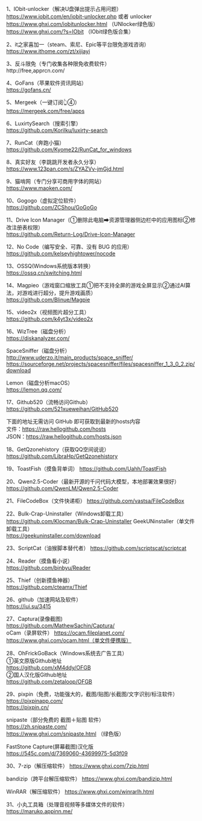 1、lObit-unlocker（解决U盘弹出提示占用问题）https://www.iobit.com/en/iobit-unlocker.php 或者
unlocker                                       
https://www.ghxi.com/iobitunlocker.html （UNlocker绿色版）                                              
https://www.ghxi.com/?s=IObit （IObit绿色版合集）

2、it之家喜加一（steam、索尼、Epic等平台限免游戏咨询）             
https://www.ithome.com/zt/xijiayi                       
                                                      
3、反斗限免（专门收集各种限免收费软件）                     
http://free,apprcn.com/

4、GoFans（苹果软件资讯网站）                                        
https://gofans.cn/

5、Mergeek（一键订阅👆④）                             
https://mergeek.com/free/apps

6、LuxirtySearch（搜索引擎）                           
https://github.com/Korilku/luxirty-search
                                                    
7、RunCat（奔跑小猫）                                            
https://github.com/Kyome22/RunCat_for_windows
                                                        
8、真实好友（李跳跳开发者永久分享）                       
https://www.123pan.com/s/ZYAZVv-jmGjd.html

9、猫啃网（专门分享可商用字体的网站）                      
https://www.maoken.com/

10、Gogogo（虚拟定位软件）                             
https://github.com/ZCShou/GoGoGo

11、Drive Icon Manager（①删除此电脑➡资源管理器侧边栏中的应用图标②修改注册表权限）                             
https://github.com/Return-Log/Drive-Icon-Manager

12、No Code（编写安全、可靠、没有 BUG 的应用）             
https://github.com/kelseyhightower/nocode

13、OSSQ(Windows系统版本转换）                          
https://ossq.cn/switching.html
                                                       
14、Magpieo（游戏窗口缩放工具①把不支持全屏的游戏全屏显示②通过AI算法，对游戏进行超分，提升游戏画质）                    
https://github.com/Blinue/Magpie
                                                    
15、video2x（视频图片超分工具）                             
https://github.com/k4yt3x/video2x

16、WizTree（磁盘分析）                                                
https://diskanalyzer.com/

SpaceSniffer（磁盘分析）                                          http://www.uderzo.it/main_products/space_sniffer/
https://sourceforge.net/projects/spacesniffer/files/spacesniffer_1_3_0_2.zip/download

Lemon（磁盘分析macOS）                                                  
https://lemon.qq.com/

17、Github520（流畅访问Github）                                                                       https://github.com/521xueweihan/GitHub520

下面的地址无需访问 GitHub 即可获取到最新的hosts内容           
文件：https://raw.hellogithub.com/hosts                                     
JSON：https://raw.hellogithub.com/hosts.json            

18、GetQzonehistory（获取QQ空间说说）                                https://github.com/LibraHp/GetQzonehistory

19、ToastFish（摸鱼背单词）                                         https://github.com/Uahh/ToastFish

20、Qwen2.5-Coder（最新开源的千问代码大模型，本地部署效果很好）                                                                
https://github.com/QwenLM/Qwen2.5-Coder

21、FileCodeBox（文件快递柜）                                     https://github.com/vastsa/FileCodeBox

22、Bulk-Crap-Uninstaller（Windows卸载工具）                  https://github.com/Klocman/Bulk-Crap-Uninstaller
GeekUNinstaller（单文件卸载工具）                         
https://geekuninstaller.com/download

23、ScriptCat（油猴脚本替代者）                                 https://github.com/scriptscat/scriptcat

24、Reader（摸鱼看小说）                                             
https://github.com/binbyu/Reader

25、Thief（创新摸鱼神器）                                          
https://github.com/cteamx/Thief

26、github（加速网站及软件）                                                                   
https://iui.su/3415

27、Captura(录像截图)                                     
https://github.com/MathewSachin/Captura/                        
oCam（录屏软件）
https://ocam.fileplanet.com/
https://www.ghxi.com/ocam.html（单文件便携版）

28、OhFrickGoBack（Windows系统去广告工具）                                 
①英文原版Github地址                                                                 
https://github.com/xM4ddy/OFGB                                            
②国人汉化版Github地址                                           
https://github.com/zetaloop/OFGB                    

29、pixpin（免费，功能强大的，截图/贴图/长截图/文字识别/标注软件）                                         
https://pixpinapp.com/                              
https://pixpin.cn/

snipaste（部分免费的 截图＋贴图 软件）                
https://zh.snipaste.com/                            
https://www.ghxi.com/snipaste.html （绿色版）           

FastStone Capture(屏幕截图)汉化版                             
https://545c.com/d/7369060-43699975-5d3f09

30、7-zip（解压缩软件）
https://www.ghxi.com/7zip.html

bandizip（跨平台解压缩软件）
https://www.ghxi.com/bandizip.html

WinRAR（解压缩软件）
https://www.ghxi.com/winrarlh.html                  

31、小丸工具箱（处理音视频等多媒体文件的软件）              
https://maruko.appinn.me/
















